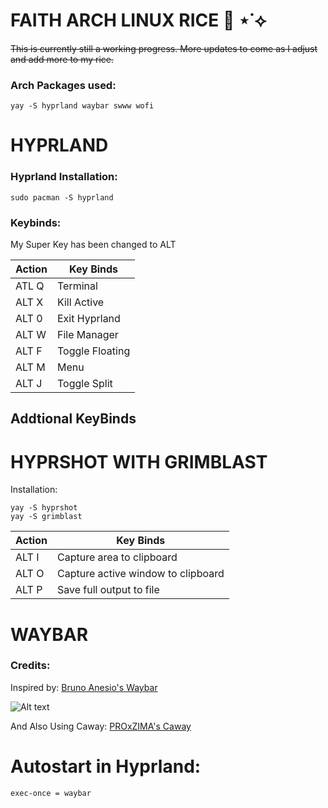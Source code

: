 # FAITH ARCH LINUX RICE 🍚 ⋆˙⟡
~~This is currently still a working progress. More updates to come as I adjust and add more to my rice.~~



### Arch Packages used:
```
yay -S hyprland waybar swww wofi
```
# HYPRLAND
### Hyprland Installation:

```
sudo pacman -S hyprland
```
### Keybinds:
My Super Key has been changed to ALT

| Action        |  Key Binds    |
| ------------- | ------------- |
| ATL Q         |     Terminal  |
| ALT X         |   Kill Active |
| ALT 0         |  Exit Hyprland|
| ALT W         |   File Manager|
| ALT F         |Toggle Floating|
| ALT M         |      Menu     |
| ALT J         |  Toggle Split |

## Addtional KeyBinds
# HYPRSHOT WITH GRIMBLAST

Installation:
```
yay -S hyprshot
yay -S grimblast
```
| Action        |  Key Binds    |
| ------------- | ------------- |
| ALT I         |Capture area to clipboard |
| ALT O         |Capture active window to clipboard
| ALT P         |Save full output to file|

# WAYBAR

### Credits:
Inspired by:
[Bruno Anesio's Waybar](https://github.com/brunoanesio/waybar-config)

![Alt text](relative%20path/to/img.jpg?raw=true "Title")

And Also Using Caway: 
[PROxZIMA's Caway](https://github.com/PROxZIMA/caway)


# Autostart in Hyprland:
```
exec-once = waybar
```


